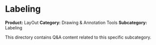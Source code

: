 # Labeling

**Product:** LayOut
**Category:** Drawing & Annotation Tools
**Subcategory:** Labeling

This directory contains Q&A content related to this specific subcategory.

